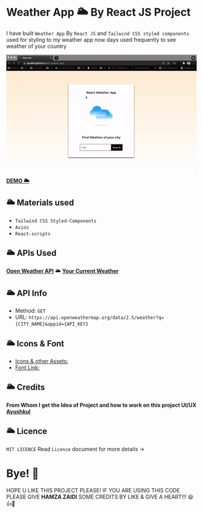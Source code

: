 # Weather App 🌥️ By React JS Project 

I have built `Weather App` By `React JS` and `Tailwind CSS styled components` used for styling to my weather app now days used frequently to see weather of your country

![](weather.gif)
 
[**DEMO 🌥️**](https://HamzaZaidiX.github.io/weather-app)

## 🌥️ Materials used
- `Tailwind CSS Styled-Components`
- `Axios`
- `React-scripts`

## 🌥️ APIs Used
[**Open Weather API**](https://openweathermap.org/) 🌥️ [**Your Current Weather**](https://openweathermap.org/current)

## 🌥️ API Info
* Method: `GET`
* URL: `https://api.openweathermap.org/data/2.5/weather?q={CITY_NAME}&appid={API_KEY}`

## 🌥️ Icons & Font
* [Icons & other Assets:](https://github.com/HamzaZaidiX/weather-app/tree/main/public/icons)
* [Font Link:](https://fonts.googleapis.com/css2?family=Montserrat:wght@400;500;600&display=swap)


## 🌥️ Credits
**From Whom I get the Idea of Project and how to work on this project UI/UX** [**Ayushkul**](https://github.com/ayushkul/react-weather-app)

## 🌥️ Licence
`MIT LICENCE` Read `Licence` document for more details ->

# Bye! 👋

HOPE U LIKE THIS PROJECT PLEASE! IF YOU ARE USING THIS CODE PLEASE GIVE **HAMZA ZAIDI** SOME CREDITS BY LIKE & GIVE A HEART!!! 😃👍💛
